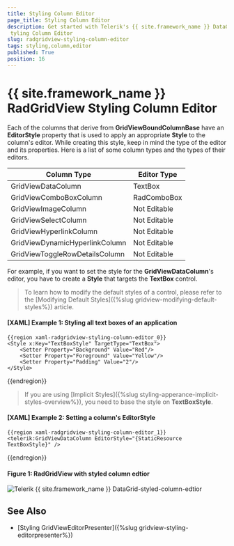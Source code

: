 ```yaml
---
title: Styling Column Editor
page_title: Styling Column Editor
description: Get started with Telerik's {{ site.framework_name }} DataGrid and learn how to apply an appropriate style to a column editor. 
 tyling Column Editor
slug: radgridview-styling-column-editor
tags: styling,column,editor
published: True
position: 16
---
```


# {{ site.framework_name }} RadGridView Styling Column Editor

Each of the columns that derive from __GridViewBoundColumnBase__ have an __EditorStyle__ property that is used to apply an appropriate __Style__ to the column's editor. While creating this style, keep in mind the type of the editor and its properties. Here is a list of some column types and the types of their editors.

| Column Type 						| Editor Type 	|
|-----------------------------------|---------------|
| GridViewDataColumn 				| TextBox 		|
| GridViewComboBoxColumn 			| RadComboBox 	|
| GridViewImageColumn 				| Not Editable 	|
| GridViewSelectColumn 				| Not Editable 	|
| GridViewHyperlinkColumn 			| Not Editable 	|
| GridViewDynamicHyperlinkColumn 	| Not Editable 	|
| GridViewToggleRowDetailsColumn 	| Not Editable 	|

For example, if you want to set the style for the __GridViewDataColumn__'s editor, you have to create a __Style__ that targets the __TextBox__ control.

>To learn how to modify the default styles of a control, please refer to the [Modifying Default Styles]({%slug gridview-modifying-default-styles%}) article.

#### __[XAML] Example 1: Styling all text boxes of an application__

	{{region xaml-radgridview-styling-column-editor_0}}
	<Style x:Key="TextBoxStyle" TargetType="TextBox">
	    <Setter Property="Background" Value="Red"/>
	    <Setter Property="Foreground" Value="Yellow"/>
	    <Setter Property="Padding" Value="2"/>
	</Style>
{{endregion}}

>If you are using [Implicit Styles]({%slug styling-apperance-implicit-styles-overview%}), you need to base the style on __TextBoxStyle__.

#### __[XAML] Example 2: Setting a column's EditorStyle__

	{{region xaml-radgridview-styling-column-editor_1}}
	<telerik:GridViewDataColumn EditorStyle="{StaticResource TextBoxStyle}" />
{{endregion}}

#### __Figure 1: RadGridView with styled column edtior__

![Telerik {{ site.framework_name }} DataGrid-styled-column-edtior](images/gridview-styled-column-edtior.png)

## See Also

 * [Styling GridViewEditorPresenter]({%slug gridview-styling-editorpresenter%})
